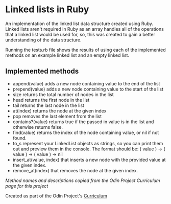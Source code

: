 # Linked lists in Ruby
An implementation of the linked list data structure created using Ruby. Linked lists aren't required in Ruby as an array handles all of the operations that a linked list would be used for, so, this was created to gain a better understanding of the data structure.

Running the tests.rb file shows the results of using each of the implemented methods on an example linked list and an empty linked list.

## Implemented methods
* append(value) adds a new node containing value to the end of the list
* prepend(value) adds a new node containing value to the start of the list
* size returns the total number of nodes in the list
* head returns the first node in the list
* tail returns the last node in the list
* at(index) returns the node at the given index
* pop removes the last element from the list
* contains?(value) returns true if the passed in value is in the list and otherwise returns false.
* find(value) returns the index of the node containing value, or nil if not found.
* to_s represent your LinkedList objects as strings, so you can print them out and preview them in the console. The format should be: ( value ) -> ( value ) -> ( value ) -> nil
* insert_at(value, index) that inserts a new node with the provided value at the given index.
* remove_at(index) that removes the node at the given index.

*Method names and descriptions copied from the Odin Project Curriculum page for this project*

Created as part of the Odin Project's [Curriculum](https://www.theodinproject.com/courses/ruby-programming/lessons/linked-lists)